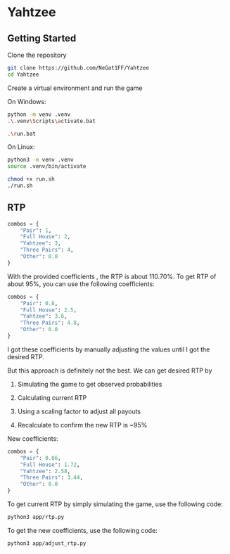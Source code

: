 # Yahtzee

## Getting Started

Clone the repository

```bash
git clone https://github.com/NeGat1FF/Yahtzee
cd Yahtzee
```

Create a virtual environment and run the game

On Windows:

```bash
python -m venv .venv
.\.venv\Scripts\activate.bat

.\run.bat
```

On Linux:

```bash
python3 -m venv .venv
source .venv/bin/activate

chmod +x run.sh
./run.sh
```

## RTP

```python
combos = {
    "Pair": 1,
    "Full House": 2,
    "Yahtzee": 3,
    "Three Pairs": 4,
    "Other": 0.0
}
```

With the provided coefficients , the RTP is about 110.70%. To get RTP of about 95%, you can use the following coefficients:

```python
combos = {
    "Pair": 0.8,
    "Full House": 2.5,
    "Yahtzee": 3.6,
    "Three Pairs": 4.8,
    "Other": 0.0
}
```
I got these coefficients by manually adjusting the values until I got the desired RTP.

But this approach is definitely not the best. We can get desired RTP by 

1. Simulating the game to get observed probabilities

2. Calculating current RTP

3. Using a scaling factor to adjust all payouts

4. Recalculate to confirm the new RTP is ~95%

New coefficients:

```python
combos = {
    "Pair": 0.86,
    "Full House": 1.72,
    "Yahtzee": 2.58,
    "Three Pairs": 3.44,
    "Other": 0.0
}
```

To get current RTP by simply simulating the game, use the following code:

```bash
python3 app/rtp.py
```

To get the new coefficients, use the following code:

```bash
python3 app/adjust_rtp.py
```
